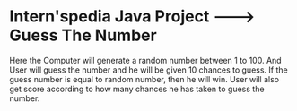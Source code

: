# Intern'spedia Java Project  --->  Guess The Number

Here the Computer will generate a random number between 1 to 100.
And User will guess the number and he will be given 10 chances to guess.
If the guess number is equal to random number, then he will win.
User will also get score according to how many chances he has taken to guess the number.
